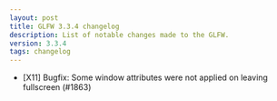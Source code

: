 ```yaml
---
layout: post
title: GLFW 3.3.4 changelog
description: List of notable changes made to the GLFW.
version: 3.3.4
tags: changelog
---
```


 - \[X11\] Bugfix: Some window attributes were not applied on leaving fullscreen
   (#1863)

